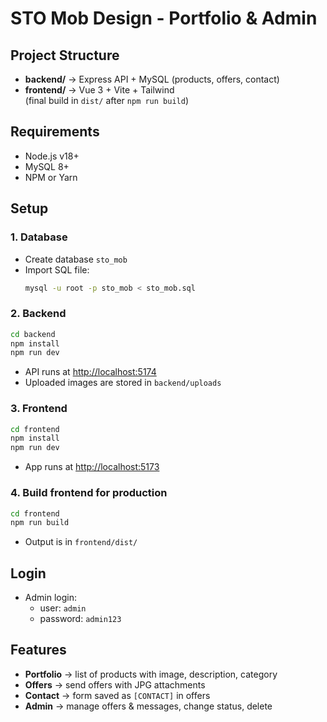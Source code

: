# STO Mob Design - Portfolio & Admin

## Project Structure
- **backend/** -> Express API + MySQL (products, offers, contact)
- **frontend/** -> Vue 3 + Vite + Tailwind  
  (final build in `dist/` after `npm run build`)

## Requirements
- Node.js v18+
- MySQL 8+
- NPM or Yarn

## Setup

### 1. Database
- Create database `sto_mob`
- Import SQL file:
  ```bash
  mysql -u root -p sto_mob < sto_mob.sql
  ```

### 2. Backend
```bash
cd backend
npm install
npm run dev
```
- API runs at [http://localhost:5174](http://localhost:5174)  
- Uploaded images are stored in `backend/uploads`

### 3. Frontend
```bash
cd frontend
npm install
npm run dev
```
- App runs at [http://localhost:5173](http://localhost:5173)

### 4. Build frontend for production
```bash
cd frontend
npm run build
```
- Output is in `frontend/dist/`

## Login
- Admin login:
  - user: `admin`
  - password: `admin123`

## Features
- **Portfolio** -> list of products with image, description, category  
- **Offers** -> send offers with JPG attachments  
- **Contact** -> form saved as `[CONTACT]` in offers  
- **Admin** -> manage offers & messages, change status, delete  
